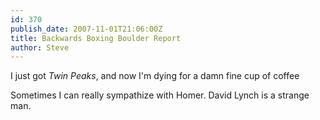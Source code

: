 ```yaml
---
id: 370
publish_date: 2007-11-01T21:06:00Z
title: Backwards Boxing Boulder Report
author: Steve
---
```

  
I just got _Twin Peaks_, and now I'm dying for a damn fine cup of coffee

Sometimes I can really sympathize with Homer. David Lynch is a strange man.